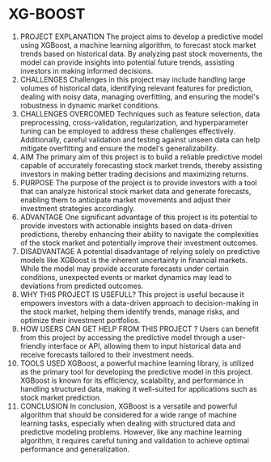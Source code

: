 # XG-BOOST
1.	PROJECT EXPLANATION
The project aims to develop a predictive model using XGBoost, a machine learning algorithm, to forecast stock market trends based on historical data. By analyzing past stock movements, the model can provide insights into potential future trends, assisting investors in making informed decisions.
2.	CHALLENGES
Challenges in this project may include handling large volumes of historical data, identifying relevant features for prediction, dealing with noisy data, managing overfitting, and ensuring the model's robustness in dynamic market conditions.
3.	CHALLENGES OVERCOMED
Techniques such as feature selection, data preprocessing, cross-validation, regularization, and hyperparameter tuning can be employed to address these challenges effectively. Additionally, careful validation and testing against unseen data can help mitigate overfitting and ensure the model's generalizability.
4.	AIM 
The primary aim of this project is to build a reliable predictive model capable of accurately forecasting stock market trends, thereby assisting investors in making better trading decisions and maximizing returns.
5.	PURPOSE 
The purpose of the project is to provide investors with a tool that can analyze historical stock market data and generate forecasts, enabling them to anticipate market movements and adjust their investment strategies accordingly.
6.	ADVANTAGE
One significant advantage of this project is its potential to provide investors with actionable insights based on data-driven predictions, thereby enhancing their ability to navigate the complexities of the stock market and potentially improve their investment outcomes.
7.	DISADVANTAGE
A potential disadvantage of relying solely on predictive models like XGBoost is the inherent uncertainty in financial markets. While the model may provide accurate forecasts under certain conditions, unexpected events or market dynamics may lead to deviations from predicted outcomes.
8.	WHY THIS PROJECT IS USEFULL?
This project is useful because it empowers investors with a data-driven approach to decision-making in the stock market, helping them identify trends, manage risks, and optimize their investment portfolios.
9.	HOW USERS CAN GET HELP FROM THIS PROJECT ?
Users can benefit from this project by accessing the predictive model through a user-friendly interface or API, allowing them to input historical data and receive forecasts tailored to their investment needs. 
10.	TOOLS USED
XGBoost, a powerful machine learning library, is utilized as the primary tool for developing the predictive model in this project. XGBoost is known for its efficiency, scalability, and performance in handling structured data, making it well-suited for applications such as stock market prediction.
11.	CONCLUSION 
In conclusion, XGBoost is a versatile and powerful algorithm that should be considered for a wide range of machine learning tasks, especially when dealing with structured data and predictive modeling problems. However, like any machine learning algorithm, it requires careful tuning and validation to achieve optimal performance and generalization.
